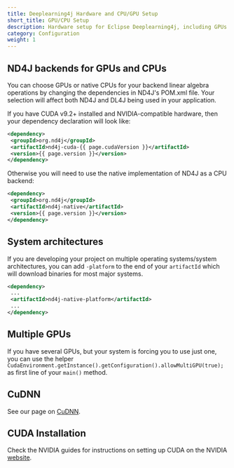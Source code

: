 ```yaml
---
title: Deeplearning4j Hardware and CPU/GPU Setup
short_title: GPU/CPU Setup
description: Hardware setup for Eclipse Deeplearning4j, including GPUs and CUDA.
category: Configuration
weight: 1
---
```


## ND4J backends for GPUs and CPUs

You can choose GPUs or native CPUs for your backend linear algebra operations by changing the dependencies in ND4J's POM.xml file. Your selection will affect both ND4J and DL4J being used in your application.

If you have CUDA v9.2+ installed and NVIDIA-compatible hardware, then your dependency declaration will look like:

```xml
<dependency>
 <groupId>org.nd4j</groupId>
 <artifactId>nd4j-cuda-{{ page.cudaVersion }}</artifactId>
 <version>{{ page.version }}</version>
</dependency>
```

Otherwise you will need to use the native implementation of ND4J as a CPU backend:

```xml
<dependency>
 <groupId>org.nd4j</groupId>
 <artifactId>nd4j-native</artifactId>
 <version>{{ page.version }}</version>
</dependency>
```

## System architectures

If you are developing your project on multiple operating systems/system architectures, you can add `-platform` to the end of your `artifactId` which will download binaries for most major systems.

```xml
<dependency>
 ...
 <artifactId>nd4j-native-platform</artifactId>
 ...
</dependency>
```

## Multiple GPUs

If you have several GPUs, but your system is forcing you to use just one, you can use the helper `CudaEnvironment.getInstance().getConfiguration().allowMultiGPU(true);` as first line of your `main()` method.

## CuDNN

See our page on [CuDNN](./deeplearning4j-config-cudnn).


## CUDA Installation

Check the NVIDIA guides for instructions on setting up CUDA on the NVIDIA [website](http://docs.nvidia.com/cuda/).